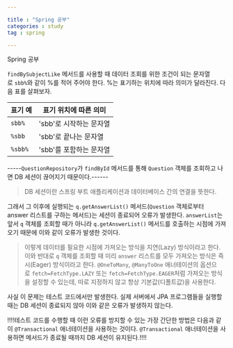 ```yaml
---

title : "Spring 공부"
categories : study
tag : spring

---
```

Spring 공부

`findBySubjectLike` 메서드를 사용할 때 데이터 조회를 위한 조건이 되는 문자열로 `sbb%`와 같이 %를 적어 주어야 한다. %는 표기하는 위치에 따라 의미가 달라진다. 다음 표를 살펴보자.

|표기 예|표기 위치에 따른 의미|
|---|---|
|`sbb%`|'sbb'로 시작하는 문자열|
|`%sbb`|'sbb'로 끝나는 문자열|
|`%sbb%`|'sbb'를 포함하는 문자열|
-----`QuestionRepository`가 `findById` 메서드를 통해 `Question` 객체를 조회하고 나면 DB 세션이 끊어지기 때문이다.------

> DB 세션이란 스프링 부트 애플리케이션과 데이터베이스 간의 연결을 뜻한다.

그래서 그 이후에 실행되는 `q.getAnswerList()` 메서드(`Question` 객체로부터 answer 리스트를 구하는 메서드)는 세션이 종료되어 오류가 발생한다. `answerList`는 앞서 `q` 객체를 조회할 때가 아니라 `q.getAnswerList()` 메서드를 호출하는 시점에 가져오기 때문에 이와 같이 오류가 발생한 것이다.

> 이렇게 데이터를 필요한 시점에 가져오는 방식을 지연(Lazy) 방식이라고 한다. 이와 반대로 `q` 객체를 조회할 때 미리 `answer` 리스트를 모두 가져오는 방식은 즉시(Eager) 방식이라고 한다. `@OneToMany`, `@ManyToOne` 애너테이션의 옵션으로 `fetch=FetchType.LAZY` 또는 `fetch=FetchType.EAGER`처럼 가져오는 방식을 설정할 수 있는데, 따로 지정하지 않고 항상 기본값(디폴트값)을 사용한다.

사실 이 문제는 테스트 코드에서만 발생한다. 실제 서버에서 JPA 프로그램들을 실행할 때는 DB 세션이 종료되지 않아 이와 같은 오류가 발생하지 않는다.

!!!!테스트 코드를 수행할 때 이런 오류를 방지할 수 있는 가장 간단한 방법은 다음과 같이 `@Transactional` 애너테이션을 사용하는 것이다. `@Transactional` 애너테이션을 사용하면 메서드가 종료될 때까지 DB 세션이 유지된다.!!!!



